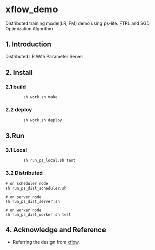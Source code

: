 # xflow_demo
Distributed training model(LR, FM) demo using ps-lite.  FTRL and SGD Optimization Algorithm.
## 1. Introduction

Distributed LR With Parameter Server 

## 2. Install
        
### 2.1 build 
```
        sh work.sh make
```
### 2.2 deploy
```
        sh work.sh deploy
``` 

## 3.Run
### 3.1 Local 
```
        sh run_ps_local.sh test
```

### 3.2 Distributed
```
# on scheduler node 
sh run_ps_dist_scheduler.sh

# on server node
sh run_ps_dist_server.sh

# on worker node
sh run_ps_dist_worker.sh test
```


## 4. Acknowledge and Reference
- Referring the design from [xflow](https://github.com/xswang/xflow). 
